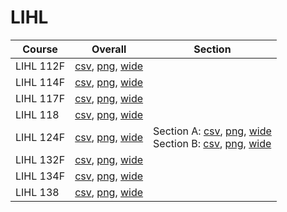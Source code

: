 # LIHL

| Course | Overall | Section |
| ------ | ------- | ------- |
| LIHL 112F | [csv](https://github.com/UCSD-Historical-Enrollment-Data/2023Fall/blob/main/overall/LIHL%20112F.csv), [png](https://raw.githubusercontent.com/UCSD-Historical-Enrollment-Data/2023Fall/main/plot_overall/LIHL%20112F.png), [wide](https://raw.githubusercontent.com/UCSD-Historical-Enrollment-Data/2023Fall/main/plot_overall_wide/LIHL%20112F.png) |  |
| LIHL 114F | [csv](https://github.com/UCSD-Historical-Enrollment-Data/2023Fall/blob/main/overall/LIHL%20114F.csv), [png](https://raw.githubusercontent.com/UCSD-Historical-Enrollment-Data/2023Fall/main/plot_overall/LIHL%20114F.png), [wide](https://raw.githubusercontent.com/UCSD-Historical-Enrollment-Data/2023Fall/main/plot_overall_wide/LIHL%20114F.png) |  |
| LIHL 117F | [csv](https://github.com/UCSD-Historical-Enrollment-Data/2023Fall/blob/main/overall/LIHL%20117F.csv), [png](https://raw.githubusercontent.com/UCSD-Historical-Enrollment-Data/2023Fall/main/plot_overall/LIHL%20117F.png), [wide](https://raw.githubusercontent.com/UCSD-Historical-Enrollment-Data/2023Fall/main/plot_overall_wide/LIHL%20117F.png) |  |
| LIHL 118 | [csv](https://github.com/UCSD-Historical-Enrollment-Data/2023Fall/blob/main/overall/LIHL%20118.csv), [png](https://raw.githubusercontent.com/UCSD-Historical-Enrollment-Data/2023Fall/main/plot_overall/LIHL%20118.png), [wide](https://raw.githubusercontent.com/UCSD-Historical-Enrollment-Data/2023Fall/main/plot_overall_wide/LIHL%20118.png) |  |
| LIHL 124F | [csv](https://github.com/UCSD-Historical-Enrollment-Data/2023Fall/blob/main/overall/LIHL%20124F.csv), [png](https://raw.githubusercontent.com/UCSD-Historical-Enrollment-Data/2023Fall/main/plot_overall/LIHL%20124F.png), [wide](https://raw.githubusercontent.com/UCSD-Historical-Enrollment-Data/2023Fall/main/plot_overall_wide/LIHL%20124F.png) | Section A: [csv](https://github.com/UCSD-Historical-Enrollment-Data/2023Fall/blob/main/section/LIHL%20124F_A.csv), [png](https://raw.githubusercontent.com/UCSD-Historical-Enrollment-Data/2023Fall/main/plot_section/LIHL%20124F_A.png), [wide](https://raw.githubusercontent.com/UCSD-Historical-Enrollment-Data/2023Fall/main/plot_section_wide/LIHL%20124F_A.png)<br>Section B: [csv](https://github.com/UCSD-Historical-Enrollment-Data/2023Fall/blob/main/section/LIHL%20124F_B.csv), [png](https://raw.githubusercontent.com/UCSD-Historical-Enrollment-Data/2023Fall/main/plot_section/LIHL%20124F_B.png), [wide](https://raw.githubusercontent.com/UCSD-Historical-Enrollment-Data/2023Fall/main/plot_section_wide/LIHL%20124F_B.png) |
| LIHL 132F | [csv](https://github.com/UCSD-Historical-Enrollment-Data/2023Fall/blob/main/overall/LIHL%20132F.csv), [png](https://raw.githubusercontent.com/UCSD-Historical-Enrollment-Data/2023Fall/main/plot_overall/LIHL%20132F.png), [wide](https://raw.githubusercontent.com/UCSD-Historical-Enrollment-Data/2023Fall/main/plot_overall_wide/LIHL%20132F.png) |  |
| LIHL 134F | [csv](https://github.com/UCSD-Historical-Enrollment-Data/2023Fall/blob/main/overall/LIHL%20134F.csv), [png](https://raw.githubusercontent.com/UCSD-Historical-Enrollment-Data/2023Fall/main/plot_overall/LIHL%20134F.png), [wide](https://raw.githubusercontent.com/UCSD-Historical-Enrollment-Data/2023Fall/main/plot_overall_wide/LIHL%20134F.png) |  |
| LIHL 138 | [csv](https://github.com/UCSD-Historical-Enrollment-Data/2023Fall/blob/main/overall/LIHL%20138.csv), [png](https://raw.githubusercontent.com/UCSD-Historical-Enrollment-Data/2023Fall/main/plot_overall/LIHL%20138.png), [wide](https://raw.githubusercontent.com/UCSD-Historical-Enrollment-Data/2023Fall/main/plot_overall_wide/LIHL%20138.png) |  |
